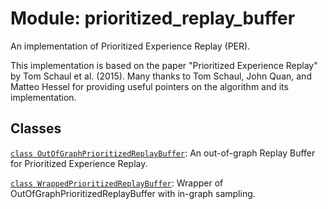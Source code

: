 <div itemscope itemtype="http://developers.google.com/ReferenceObject">
<meta itemprop="name" content="prioritized_replay_buffer" />
<meta itemprop="path" content="Stable" />
</div>

# Module: prioritized_replay_buffer

An implementation of Prioritized Experience Replay (PER).

This implementation is based on the paper "Prioritized Experience Replay" by Tom
Schaul et al. (2015). Many thanks to Tom Schaul, John Quan, and Matteo Hessel
for providing useful pointers on the algorithm and its implementation.

## Classes

[`class OutOfGraphPrioritizedReplayBuffer`](./prioritized_replay_buffer/OutOfGraphPrioritizedReplayBuffer.md):
An out-of-graph Replay Buffer for Prioritized Experience Replay.

[`class WrappedPrioritizedReplayBuffer`](./prioritized_replay_buffer/WrappedPrioritizedReplayBuffer.md):
Wrapper of OutOfGraphPrioritizedReplayBuffer with in-graph sampling.
